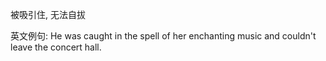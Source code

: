 被吸引住, 无法自拔

英文例句: He was caught in the spell of her enchanting music and couldn't leave the concert hall.